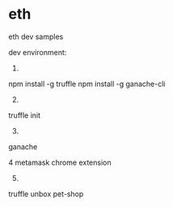 # eth
eth dev samples


dev environment:

1.
npm install -g truffle
npm install -g ganache-cli

2.
truffle init

3.
ganache

4
metamask chrome extension

5.
truffle unbox pet-shop

